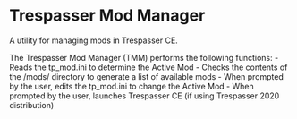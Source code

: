 # Trespasser Mod Manager
 A utility for managing mods in Trespasser CE.

The Trespasser Mod Manager (TMM) performs the following functions:
    - Reads the tp_mod.ini to determine the Active Mod
    - Checks the contents of the /mods/ directory to generate a list of available mods
    - When prompted by the user, edits the tp_mod.ini to change the Active Mod
    - When prompted by the user, launches Trespasser CE (if using Trespasser 2020 distribution)
    
